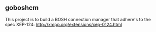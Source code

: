 ## goboshcm

This project is to build a BOSH connection manager that adhere's to the spec XEP-124: http://xmpp.org/extensions/xep-0124.html

